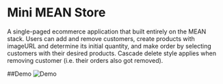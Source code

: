 
# Mini MEAN Store
A single-paged ecommerce application that built entirely on the MEAN stack. Users can add and remove customers, create products with imageURL and determine its initial quantity, and make order by selecting customers with their desired products. Cascade delete style applies when removing customer (i.e. their orders also got removed).




##Demo
![Demo](https://camo.githubusercontent.com/15494ac959a057fd593e686b552f9462df4f1fd8/687474703a2f2f777777362e6f6e6c696e652d636f6e766572742e636f6d2f646f776e6c6f61642d66696c652f38653437616139623738346332306439353832346332366133663137653431342f636f6e7665727465642d66376665393737302e676966)







